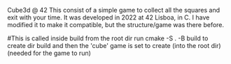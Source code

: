 Cube3d @ 42
This consist of a simple game to collect all the squares and exit with your time. 
It was developed in 2022 at 42 Lisboa, in C.
I have modified it to make it compatible, but the structure/game was there before. 


#This is called inside build from the root dir
run cmake -S . -B build 
to create dir build and then the 'cube' game is set to create (into the root dir) (needed for the game to run)